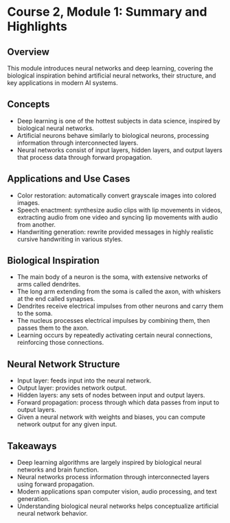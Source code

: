 # Course 2, Module 1: Summary and Highlights

## Overview
This module introduces neural networks and deep learning, covering the biological inspiration behind artificial neural networks, their structure, and key applications in modern AI systems.

## Concepts
- Deep learning is one of the hottest subjects in data science, inspired by biological neural networks.
- Artificial neurons behave similarly to biological neurons, processing information through interconnected layers.
- Neural networks consist of input layers, hidden layers, and output layers that process data through forward propagation.

## Applications and Use Cases
- Color restoration: automatically convert grayscale images into colored images.
- Speech enactment: synthesize audio clips with lip movements in videos, extracting audio from one video and syncing lip movements with audio from another.
- Handwriting generation: rewrite provided messages in highly realistic cursive handwriting in various styles.

## Biological Inspiration
- The main body of a neuron is the soma, with extensive networks of arms called dendrites.
- The long arm extending from the soma is called the axon, with whiskers at the end called synapses.
- Dendrites receive electrical impulses from other neurons and carry them to the soma.
- The nucleus processes electrical impulses by combining them, then passes them to the axon.
- Learning occurs by repeatedly activating certain neural connections, reinforcing those connections.

## Neural Network Structure
- Input layer: feeds input into the neural network.
- Output layer: provides network output.
- Hidden layers: any sets of nodes between input and output layers.
- Forward propagation: process through which data passes from input to output layers.
- Given a neural network with weights and biases, you can compute network output for any given input.

## Takeaways
- Deep learning algorithms are largely inspired by biological neural networks and brain function.
- Neural networks process information through interconnected layers using forward propagation.
- Modern applications span computer vision, audio processing, and text generation.
- Understanding biological neural networks helps conceptualize artificial neural network behavior.
